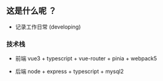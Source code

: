 ## 这是什么呢 ？
- 记录工作日常 (developing)

### 技术栈

- 前端 vue3 + typescript + vue-router + pinia + webpack5

- 后端 node + express + typescript + mysql2